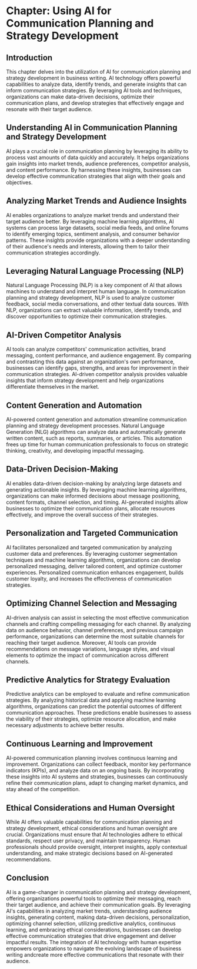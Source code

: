 Chapter: Using AI for Communication Planning and Strategy Development
=====================================================================

Introduction
------------

This chapter delves into the utilization of AI for communication planning and strategy development in business writing. AI technology offers powerful capabilities to analyze data, identify trends, and generate insights that can inform communication strategies. By leveraging AI tools and techniques, organizations can make data-driven decisions, optimize their communication plans, and develop strategies that effectively engage and resonate with their target audience.

Understanding AI in Communication Planning and Strategy Development
-------------------------------------------------------------------

AI plays a crucial role in communication planning by leveraging its ability to process vast amounts of data quickly and accurately. It helps organizations gain insights into market trends, audience preferences, competitor analysis, and content performance. By harnessing these insights, businesses can develop effective communication strategies that align with their goals and objectives.

Analyzing Market Trends and Audience Insights
---------------------------------------------

AI enables organizations to analyze market trends and understand their target audience better. By leveraging machine learning algorithms, AI systems can process large datasets, social media feeds, and online forums to identify emerging topics, sentiment analysis, and consumer behavior patterns. These insights provide organizations with a deeper understanding of their audience's needs and interests, allowing them to tailor their communication strategies accordingly.

Leveraging Natural Language Processing (NLP)
--------------------------------------------

Natural Language Processing (NLP) is a key component of AI that allows machines to understand and interpret human language. In communication planning and strategy development, NLP is used to analyze customer feedback, social media conversations, and other textual data sources. With NLP, organizations can extract valuable information, identify trends, and discover opportunities to optimize their communication strategies.

AI-Driven Competitor Analysis
-----------------------------

AI tools can analyze competitors' communication activities, brand messaging, content performance, and audience engagement. By comparing and contrasting this data against an organization's own performance, businesses can identify gaps, strengths, and areas for improvement in their communication strategies. AI-driven competitor analysis provides valuable insights that inform strategy development and help organizations differentiate themselves in the market.

Content Generation and Automation
---------------------------------

AI-powered content generation and automation streamline communication planning and strategy development processes. Natural Language Generation (NLG) algorithms can analyze data and automatically generate written content, such as reports, summaries, or articles. This automation frees up time for human communication professionals to focus on strategic thinking, creativity, and developing impactful messaging.

Data-Driven Decision-Making
---------------------------

AI enables data-driven decision-making by analyzing large datasets and generating actionable insights. By leveraging machine learning algorithms, organizations can make informed decisions about message positioning, content formats, channel selection, and timing. AI-generated insights allow businesses to optimize their communication plans, allocate resources effectively, and improve the overall success of their strategies.

Personalization and Targeted Communication
------------------------------------------

AI facilitates personalized and targeted communication by analyzing customer data and preferences. By leveraging customer segmentation techniques and machine learning algorithms, organizations can develop personalized messaging, deliver tailored content, and optimize customer experiences. Personalized communication enhances engagement, builds customer loyalty, and increases the effectiveness of communication strategies.

Optimizing Channel Selection and Messaging
------------------------------------------

AI-driven analysis can assist in selecting the most effective communication channels and crafting compelling messaging for each channel. By analyzing data on audience behavior, channel preferences, and previous campaign performance, organizations can determine the most suitable channels for reaching their target audience. Moreover, AI tools can provide recommendations on message variations, language styles, and visual elements to optimize the impact of communication across different channels.

Predictive Analytics for Strategy Evaluation
--------------------------------------------

Predictive analytics can be employed to evaluate and refine communication strategies. By analyzing historical data and applying machine learning algorithms, organizations can predict the potential outcomes of different communication approaches. These predictions enable businesses to assess the viability of their strategies, optimize resource allocation, and make necessary adjustments to achieve better results.

Continuous Learning and Improvement
-----------------------------------

AI-powered communication planning involves continuous learning and improvement. Organizations can collect feedback, monitor key performance indicators (KPIs), and analyze data on an ongoing basis. By incorporating these insights into AI systems and strategies, businesses can continuously refine their communication plans, adapt to changing market dynamics, and stay ahead of the competition.

Ethical Considerations and Human Oversight
------------------------------------------

While AI offers valuable capabilities for communication planning and strategy development, ethical considerations and human oversight are crucial. Organizations must ensure that AI technologies adhere to ethical standards, respect user privacy, and maintain transparency. Human professionals should provide oversight, interpret insights, apply contextual understanding, and make strategic decisions based on AI-generated recommendations.

Conclusion
----------

AI is a game-changer in communication planning and strategy development, offering organizations powerful tools to optimize their messaging, reach their target audience, and achieve their communication goals. By leveraging AI's capabilities in analyzing market trends, understanding audience insights, generating content, making data-driven decisions, personalization, optimizing channel selection, utilizing predictive analytics, continuous learning, and embracing ethical considerations, businesses can develop effective communication strategies that drive engagement and deliver impactful results. The integration of AI technology with human expertise empowers organizations to navigate the evolving landscape of business writing andcreate more effective communications that resonate with their audience.
